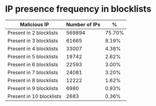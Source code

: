 # IP presence frequency in blocklists
| Malicious IP | Number of IPs | % |
|----|----|----|
| Present in 2 blocklists | 569894 | 75.70% |
| Present in 3 blocklists | 61665 | 8.19% |
| Present in 4 blocklists | 33007 | 4.38% |
| Present in 5 blocklists | 19742 | 2.62% |
| Present in 6 blocklists | 22593 | 3.00% |
| Present in 7 blocklists | 24081 | 3.20% |
| Present in 8 blocklists | 12222 | 1.62% |
| Present in 9 blocklists | 6980 | 0.93% |
| Present in 10 blocklists | 2683 | 0.36% |
